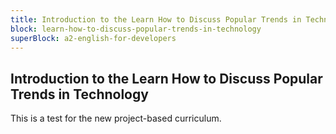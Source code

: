```yaml
---
title: Introduction to the Learn How to Discuss Popular Trends in Technology
block: learn-how-to-discuss-popular-trends-in-technology
superBlock: a2-english-for-developers
---
```


## Introduction to the Learn How to Discuss Popular Trends in Technology

This is a test for the new project-based curriculum.
